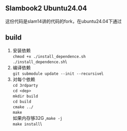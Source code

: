 ## Slambook2 Ubuntu24.04
这份代码是slam14讲的代码的fork，在ubuntu24.04下通过
## build
1. 安装依赖\
`chmod +x ./install_dependence.sh`\
`./install_dependence.sh`\
2. 编译依赖\
`git submodule update --init --recursive`\
3. 对每个依赖\
`cd 3rdparty`\
`cd <dep>`\
`mkdir build`\
`cd build`\
`cmake ../`\
`make`\
如果内存够32G ,`make -j`\
`make install`\

